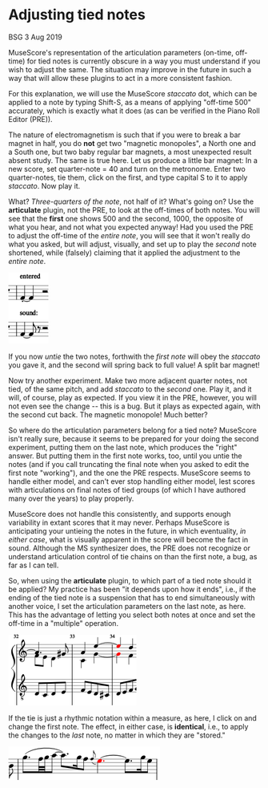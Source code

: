 # Adjusting tied notes

BSG 3 Aug 2019

MuseScore's representation of the articulation parameters (on-time, off-time) for tied notes is currently obscure in a way you must understand if you wish to adjust the same.  The situation may improve in the future in such a way that will allow these plugins to act in a more consistent fashion.

For this explanation, we will use the MuseScore *staccato* dot, which can be applied to a note by typing Shift-S, as a means of applying "off-time 500" accurately, which is exactly what it does (as can be verified in the Piano Roll Editor (PRE)).

The nature of electromagnetism is such that if you were to break a bar magnet in half, you do **not** get two "magnetic monopoles", a North one and a South one, but two baby regular bar magnets, a most unexpected result absent study.  The same is true here.  Let us produce a little bar magnet: In a new score, set quarter-note = 40 and turn on the metronome. Enter two quarter-notes, tie them, click on the first, and type capital S to it to apply *staccato*.  Now play it.

What? *Three-quarters of the note*, not half of it? What's going on?  Use the **articulate** plugin, not the PRE, to look at the off-times of both notes.  You will see that the **first** one shows 500 and the second, 1000, the opposite of what you hear, and not what you expected anyway! Had you used the PRE to adjust the off-time of the *entire note*, you will see that it won't really do what you asked, but will adjust, visually, and set up to play the *second* note shortened, while (falsely) claiming that it applied the adjustment to the *entire note*.

![adjustment displacement example](staccatoAnomaly.png)

If you now *untie* the two notes, forthwith the *first note* will obey the *staccato* you gave it, and the second will spring back to full value!  A split bar magnet!

Now try another experiment.  Make two more adjacent quarter notes, not tied, of the same pitch, and add *staccato* to the *second* one. Play it, and it will, of course, play as expected. If you view it in the PRE, however, you will not even see the change -- this is a bug. But it plays as expected again, with the second cut back. The magnetic monopole! Much better?

So where do the articulation parameters belong for a tied note? MuseScore isn't really sure, because it seems to be prepared for your doing the second experiment, putting them on the last note, which produces the "right" answer.  But putting them in the first note works, too, until you untie the notes (and if you call truncating the final note when you asked to edit the first note "working"), and the one the PRE respects.  MuseScore seems to handle either model, and can't ever stop handling either model, lest scores with articulations on final notes of tied groups (of which I have authored many over the years) to play properly.

MuseScore does not handle this consistently, and supports enough variability in extant scores that it may never.  Perhaps MuseScore is anticipating your untieing the notes in the future, in which eventuality, *in either case*, what is visually apparent in the score will become the fact in sound.  Although the MS synthesizer does, the PRE does not recognize or understand articulation control of tie chains on  than the first note, a bug, as far as I can tell.

So, when using the **articulate** plugin, to which part of a tied note should it be applied?  My practice has been "it depends upon how it ends", i.e., if the ending of the tied note is a suspension that has to end simultaneously with another voice, I set the articulation parameters on the last note, as here.  This has the advantage of letting you select both notes at once and set the off-time in a "multiple" operation.

![BWV 227.9 excerpt](bwv227suspx1.png)

If the tie is just a rhythmic notation within a measure, as here, I click on and change the first note.  The effect, in either case, is **identical**, i.e., to apply the changes to the *last* note, no matter in which they are "stored."

![Rhythmic tieing](tieartic2.png)


